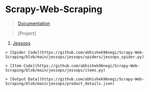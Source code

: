 # Scrapy-Web-Scraping

> [Documentation](https://github.com/abhishek96negi/Scrapy-Web-Scraping/blob/main/Scrapy.ipynb)

> [Project]

  1. [Jessops](https://github.com/abhishek96negi/Scrapy-Web-Scraping/tree/main/jessops)

    > [Spider Code](https://github.com/abhishek96negi/Scrapy-Web-Scraping/blob/main/jessops/jessops/spiders/jessops_spider.py)
  
    > [Item Code](https://github.com/abhishek96negi/Scrapy-Web-Scraping/blob/main/jessops/jessops/items.py)
  
    > [Output Data](https://github.com/abhishek96negi/Scrapy-Web-Scraping/blob/main/jessops/product_details.json)
